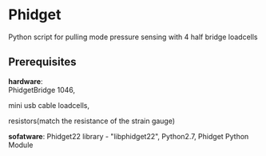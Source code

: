 # Phidget
Python script for pulling mode pressure sensing with 4 half bridge loadcells



## Prerequisites
**hardware**:  
PhidgetBridge 1046,


mini usb cable loadcells,


resistors(match the resistance of the strain gauge)

**sofatware**: Phidget22 library - "libphidget22",   Python2.7,  Phidget Python Module
